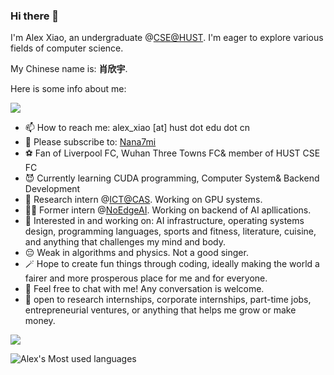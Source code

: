### Hi there 👋

I'm Alex Xiao, an undergraduate @[CSE@HUST](https://cse.hust.edu.cn/index.htm). I'm eager to explore various fields of computer science.

My Chinese name is: **肖欣宇**.

Here is some info about me:

![](https://komarev.com/ghpvc/?username=Alex4210987)

- 📫 How to reach me: alex_xiao [at] hust dot edu dot cn
- 🦈 Please subscribe to: [Nana7mi](https://space.bilibili.com/434334701)
- ⚽ Fan of Liverpool FC, Wuhan Three Towns FC& member of HUST CSE FC
- 😈 Currently learning CUDA programming, Computer System& Backend Development
- 🔬 Research intern @[ICT@CAS](https://www.ict.ac.cn/). Working on GPU systems.
- 🐕‍🦺 Former intern @[NoEdgeAI](https://github.com/NoEdgeAI). Working on backend of AI apllications.
- 👀 Interested in and working on: AI infrastructure, operating systems design, programming languages, sports and fitness, literature, cuisine, and anything that challenges my mind and body.
- 😔 Weak in algorithms and physics. Not a good singer.
- 🪄 Hope to create fun things through coding, ideally making the world a fairer and more prosperous place for me and for everyone.
- 💬 Feel free to chat with me! Any conversation is welcome.
- 🌾 open to research internships, corporate internships, part-time jobs, entrepreneurial ventures, or anything that helps me grow or make money.

<img src="https://github-readme-stats.vercel.app/api?username=Alex4210987&show_icons=true&theme=onedark">

![Alex's Most used languages](https://github-readme-stats.vercel.app/api/top-langs?username=Alex4210987&show_icons=true&count_private=true&theme=gotham)
